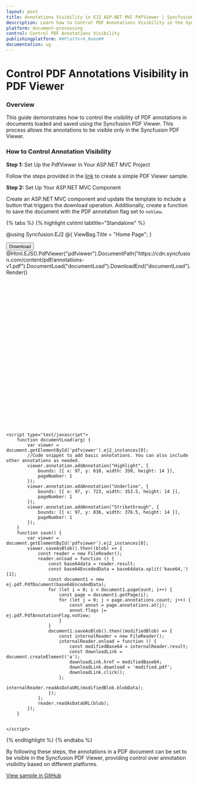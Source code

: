 ```yaml
---
layout: post
title: Annotations Visibility in EJ2 ASP.NET MVC PdfViewer | Syncfusion
description: Learn how to Control PDF Annotations Visibility in the Syncfusion ASP.NET MVC PDF Viewer component of Syncfusion Essential JS 2 and more.
platform: document-processing
control: Control PDF Annotations Visibility
publishingplatform: ##Platform_Name##
documentation: ug
---
```


# Control PDF Annotations Visibility in PDF Viewer

### Overview

This guide demonstrates how to control the visibility of PDF annotations in documents loaded and saved using the Syncfusion PDF Viewer. This process allows the annotations to be visible only in the Syncfusion PDF Viewer.

### How to Control Annotation Visibility

**Step 1:** Set Up the PdfViewer in Your ASP.NET MVC Project

 Follow the steps provided in the [link](https://help.syncfusion.com/document-processing/pdf/pdf-viewer/asp-net-mvc/getting-started/) to create a simple PDF Viewer sample.

**Step 2:**  Set Up Your ASP.NET MVC Component

Create an ASP.NET MVC component and update the template to include a button that triggers the download operation. Additionally, create a function to save the document with the PDF annotation flag set to `noView`.

{% tabs %}
{% highlight cshtml tabtitle="Standalone" %}

@using Syncfusion.EJ2
@{
    ViewBag.Title = "Home Page";
}
<div>
    <div style="height:500px;width:100%;">
        <button onclick="save()">Download</button>
        <!-- Render PDF Viewer using the Html helper method -->
        @Html.EJS().PdfViewer("pdfviewer").DocumentPath("https://cdn.syncfusion.com/content/pdf/annotations-v1.pdf").DocumentLoad("documentLoad").DownloadEnd("documentLoad").Render()
    </div>
</div>

    <script type="text/javascript">
        function documentLoad(arg) {
            var viewer = document.getElementById('pdfviewer').ej2_instances[0];
            //Code snippet to add basic annotations. You can also include other annotations as needed.
            viewer.annotation.addAnnotation("Highlight", {
                bounds: [{ x: 97, y: 610, width: 350, height: 14 }],
                pageNumber: 1
            });
            viewer.annotation.addAnnotation("Underline", {
                bounds: [{ x: 97, y: 723, width: 353.5, height: 14 }],
                pageNumber: 1
            });
            viewer.annotation.addAnnotation("Strikethrough", {
                bounds: [{ x: 97, y: 836, width: 376.5, height: 14 }],
                pageNumber: 1
            });
        }
        function save() {
            var viewer = document.getElementById('pdfviewer').ej2_instances[0];
            viewer.saveAsBlob().then((blob) => {
                const reader = new FileReader();
                reader.onload = function () {
                    const base64data = reader.result;
                    const base64EncodedData = base64data.split('base64,')[1];
                    const document1 = new ej.pdf.PdfDocument(base64EncodedData);
                    for (let i = 0; i < document1.pageCount; i++) {
                        const page = document1.getPage(i);
                        for (let j = 0; j < page.annotations.count; j++) {
                            const annot = page.annotations.at(j);
                            annot.flags |= ej.pdf.PdfAnnotationFlag.noView;
                        }
                    }
                    document1.saveAsBlob().then((modifiedBlob) => {
                        const internalReader = new FileReader();
                        internalReader.onload = function () {
                            const modifiedBase64 = internalReader.result;
                            const downloadLink = document.createElement('a');
                            downloadLink.href = modifiedBase64;
                            downloadLink.download = 'modified.pdf';
                            downloadLink.click();
                        };
                        internalReader.readAsDataURL(modifiedBlob.blobData);
                    });
                };
                reader.readAsDataURL(blob);
            });
        }


    </script>

{% endhighlight %}
{% endtabs %}

By following these steps, the annotations in a PDF document can be set to be visible in the Syncfusion PDF Viewer, providing control over annotation visibility based on different platforms.

[View sample in GitHub](https://github.com/SyncfusionExamples/mvc-pdf-viewer-examples/tree/master/How%20to)